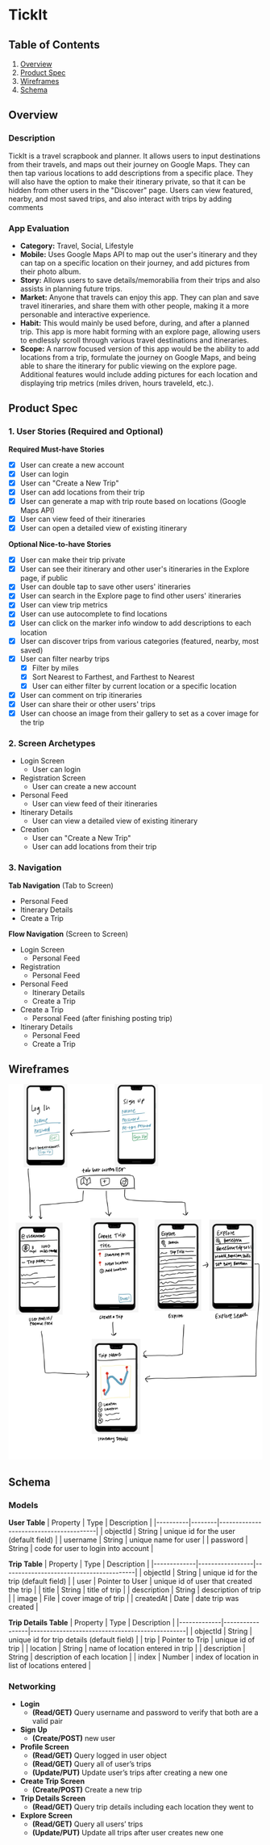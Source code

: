 # TickIt

## Table of Contents
1. [Overview](#Overview)
1. [Product Spec](#Product-Spec)
1. [Wireframes](#Wireframes)
2. [Schema](#Schema)

## Overview
### Description
TickIt is a travel scrapbook and planner. It allows users to input destinations from their travels, and maps out their journey on Google Maps. They can then tap various locations to add descriptions from a specific place. They will also have the option to make their itinerary private, so that it can be hidden from other users in the "Discover" page. Users can view featured, nearby, and most saved trips, and also interact with trips by adding comments

### App Evaluation
- **Category:** Travel, Social, Lifestyle
- **Mobile:** Uses Google Maps API to map out the user's itinerary and they can tap on a specific location on their journey, and add pictures from their photo album.
- **Story:** Allows users to save details/memorabilia from their trips and also assists in planning future trips.
- **Market:** Anyone that travels can enjoy this app. They can plan and save travel itineraries, and share them with other people, making it a more personable and interactive experience.
- **Habit:** This would mainly be used before, during, and after a planned trip. This app is more habit forming with an explore page, allowing users to endlessly scroll through various travel destinations and itineraries.
- **Scope:** A narrow focused version of this app would be the ability to add  locations from a trip, formulate the journey on Google Maps, and being able to share the itinerary for public viewing on the explore page. Additional features would include adding pictures for each location and displaying trip metrics (miles driven, hours traveleld, etc.).

## Product Spec

### 1. User Stories (Required and Optional)

**Required Must-have Stories**

- [x] User can create a new account
- [x] User can login
- [x] User can "Create a New Trip"
- [x] User can add locations from their trip
- [x] User can generate a map with trip route based on locations (Google Maps API)
- [x] User can view feed of their itineraries
- [x] User can open a detailed view of existing itinerary

**Optional Nice-to-have Stories**

- [x] User can make their trip private
- [x] User can see their itinerary and other user's itineraries in the Explore page, if public
- [x] User can double tap to save other users' itineraries
- [x] User can search in the Explore page to find other users' itineraries
- [x] User can view trip metrics
- [x] User can use autocomplete to find locations
- [x] User can click on the marker info window to add descriptions to each location
- [x] User can discover trips from various categories (featured, nearby, most saved)
- [x] User can filter nearby trips
    - [x] Filter by miles
    - [x] Sort Nearest to Farthest, and Farthest to Nearest
    - [x] User can either filter by current location or a specific location
- [x] User can comment on trip itineraries
- [x] User can share their or other users' trips
- [x] User can choose an image from their gallery to set as a cover image for the trip

### 2. Screen Archetypes

* Login Screen
   * User can login
* Registration Screen
   * User can create a new account
* Personal Feed
    * User can view feed of their itineraries
* Itinerary Details
    * User can view a detailed view of existing itinerary
* Creation
    * User can "Create a New Trip"
    * User can add locations from their trip

### 3. Navigation

**Tab Navigation** (Tab to Screen)

* Personal Feed
* Itinerary Details
* Create a Trip

**Flow Navigation** (Screen to Screen)

* Login Screen
   * Personal Feed
* Registration
   * Personal Feed
* Personal Feed
    * Itinerary Details
    * Create a Trip
* Create a Trip
    * Personal Feed (after finishing posting trip)
* Itinerary Details
    * Personal Feed
    * Create a Trip

## Wireframes
<img src="./wireframe.jpg" width=600>

## Schema
### Models
**User Table**
| Property | Type   | Description                            |
|----------|--------|----------------------------------------|
| objectId | String | unique id for the user (default field) |
| username | String | unique name for user                   |
| password | String | code for user to login into account    |

**Trip Table**
| Property    | Type            | Description                             |
|-------------|-----------------|-----------------------------------------|
| objectId    | String          | unique id for the trip (default field)  |
| user        | Pointer to User | unique id of user that created the trip |
| title       | String          | title of trip                           |
| description | String          | description of trip                     |
| image       | File            | cover image of trip                     |
| createdAt   | Date            | date trip was created                   |

**Trip Details Table**
| Property    | Type            | Description                                    |
|-------------|-----------------|------------------------------------------------|
| objectId    | String          | unique id for trip details (default field)     |
| trip        | Pointer to Trip | unique id of trip                              |
| location    | String          | name of location entered in trip               |
| description | String          | description of each location                   |
| index       | Number          | index of location in list of locations entered |


### Networking
* **Login**
    * **(Read/GET)** Query username and password to verify that both are a valid pair
* **Sign Up**
    * **(Create/POST)** new user
* **Profile Screen**
    * **(Read/GET)** Query logged in user object
    * **(Read/GET)** Query all of user’s trips
    * **(Update/PUT)** Update user’s trips after creating a new one
* **Create Trip Screen**
    * **(Create/POST)** Create a new trip
* **Trip Details Screen**
    * **(Read/GET)** Query trip details including each location they went to
* **Explore Screen**
    * **(Read/GET)** Query all users’ trips
    * **(Update/PUT)** Update all trips after user creates new one
